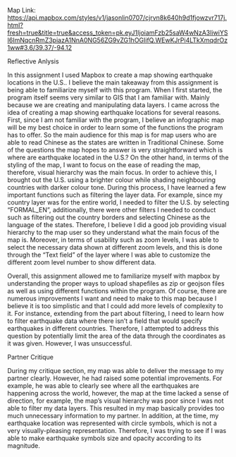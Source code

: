 Map Link: https://api.mapbox.com/styles/v1/jasonlin0707/cjrvn8k640h9d1fjowzvr717j.html?fresh=true&title=true&access_token=pk.eyJ1IjoiamFzb25saW4wNzA3IiwiYSI6ImNqcnRmZ3piazA1NnA0NG56ZG9vZG1hOGIifQ.WEwKJrPi4LTkXmqdrOz1ww#3.6/39.37/-94.12

Reflective Anlysis

In this assignment I used Mapbox to create a map showing earthquake locations in the U.S.. I believe the main takeaway from this assignment is being able to familiarize myself with this program. When I first started, the program itself seems very similar to GIS that I am familiar with. Mainly because we are creating and manipulating data layers. I came across the idea of creating a map showing earthquake locations for several reasons. First, since I am not familiar with the program, I believe an infographic map will be my best choice in order to learn some of the functions the program has to offer.  So the main audience for this map is for map users who are able to read Chinese as the states are written in Traditional Chinese.  Some of the questions the map hopes to answer is very straightforward which is where are earthquake located in the U.S.?  On the other hand, in terms of the styling of the map, I want to focus on the ease of reading the map, therefore, visual hierarchy was the main focus. In order to achieve this, I brought out the U.S. using a brighter colour while shading neighbouring countries with darker colour tone. During this process, I have learned a few important functions such as filtering the layer data. For example, since my country layer was for the entire world, I needed to filter the U.S. by selecting  “FORMAL_EN”, additionally, there were other filters I needed to conduct such as filtering out the country borders and selecting Chinese as the language of the states.  Therefore, I believe I did a good job providing visual hierarchy to the map user so they understand what the main focus of the map is. Moreover, in terms of usability such as zoom levels, I was able to select the necessary data shown at different zoom levels, and this is done through the “Text field” of the layer where I was able to customize the different zoom level number to show different data. 

Overall, this assignment allowed me to familiarize myself with mapbox by understanding the proper ways to upload shapefiles as zip or geojson files as well as using different functions within the program. Of course, there are numerous improvements I want and need to make to this map because I believe it is too simplistic and that I could add more levels of complexity to it. For instance, extending from the part about filtering, I need to learn how to filter earthquake data where there isn’t a field that would specify earthquakes in different countries. Therefore, I attempted to address this question by potentially limit the area of the data through the coordinates as it was given. However, I was unsuccessful.
	
Partner Critique
	
During my critique section, my map was able to deliver the message to my partner clearly. However, he had raised some potential improvements. For example, he was able to clearly see where all the earthquakes are happening across the world, however, the map at the time lacked a sense of direction, for example, the map’s visual hierarchy was poor since I was not able to filter my data layers. This resulted in my map basically provides too much unnecessary information to my partner. In addition, at the time, my earthquake location was represented with circle symbols, which is not a very visually-pleasing representation. Therefore, I was trying to see if I was able to make earthquake symbols size and opacity according to its magnitude.

